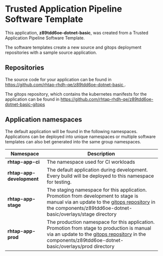 # Trusted Application Pipeline Software Template

This application, **z89tdd6oe-dotnet-basic**, was created from a Trusted Application Pipeline Software Template.

The software templates create a new source and gitops deployment repositories with a sample source application. 

## Repositories

The source code for your application can be found in [https://github.com/rhtap-rhdh-qe/z89tdd6oe-dotnet-basic ](https://github.com/rhtap-rhdh-qe/z89tdd6oe-dotnet-basic ).
 
The gitops repository, which contains the kubernetes manifests for the application can be found in 
[https://github.com/rhtap-rhdh-qe/z89tdd6oe-dotnet-basic-gitops ](https://github.com/rhtap-rhdh-qe/z89tdd6oe-dotnet-basic-gitops ) 

## Application namespaces 

The default application will be found in the following namespaces. Applications can be deployed into unique namespaces or multiple software templates can also bet generated into the same group namespaces.  

|  Namespace   |  Description   |  
| -------- | -------- |
| **rhtap-app-ci** | The namespace used for CI workloads |
| **rhtap-app-development** | The default application during development. Every build will be deployed to this namespace for testing. |
| **rhtap-app-stage** | The staging namespace for this application. Promotion from development to stage is manual via an update to the [gitops repository](https://github.com/rhtap-rhdh-qe/z89tdd6oe-dotnet-basic-gitops ) in the components/z89tdd6oe-dotnet-basic/overlays/stage directory |
| **rhtap-app-prod** | The production namespace for this application. Promotion from stage to production is manual via an update to the [gitops repository](https://github.com/rhtap-rhdh-qe/z89tdd6oe-dotnet-basic-gitops ) in the components/z89tdd6oe-dotnet-basic/overlays/prod directory |
